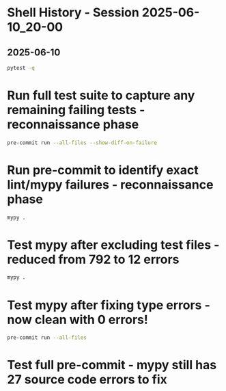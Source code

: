 # Shell History - Session 2025-06-10_20-00

## 2025-06-10

```bash
pytest -q
```

# Run full test suite to capture any remaining failing tests - reconnaissance phase

```bash
pre-commit run --all-files --show-diff-on-failure
```

# Run pre-commit to identify exact lint/mypy failures - reconnaissance phase

```bash
mypy .
```

# Test mypy after excluding test files - reduced from 792 to 12 errors

```bash
mypy .
```

# Test mypy after fixing type errors - now clean with 0 errors!

```bash
pre-commit run --all-files
```

# Test full pre-commit - mypy still has 27 source code errors to fix
